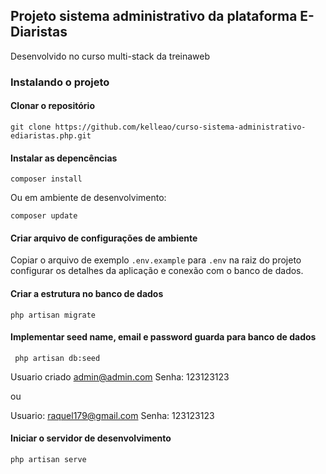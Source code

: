 ## Projeto sistema administrativo da plataforma E-Diaristas

Desenvolvido no curso multi-stack da treinaweb

### Instalando o projeto

#### Clonar o repositório

```
git clone https://github.com/kelleao/curso-sistema-administrativo-ediaristas.php.git
```

#### Instalar as depencências

```
composer install
```

Ou em ambiente de desenvolvimento:

```
composer update
```

#### Criar arquivo de configurações de ambiente

Copiar o arquivo de exemplo `.env.example` para `.env` na raiz do projeto
configurar os detalhes da aplicação e conexão com o banco de dados.

#### Criar a estrutura no banco de dados

```
php artisan migrate
```

#### Implementar seed name, email e password guarda  para banco de dados

```
 php artisan db:seed 
```

Usuario criado admin@admin.com
Senha: 123123123

ou 

Usuario: raquel179@gmail.com
Senha: 123123123

#### Iniciar o servidor de desenvolvimento

```
php artisan serve
```

